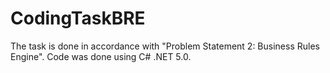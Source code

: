 ﻿# CodingTaskBRE
The task is done in accordance with "Problem Statement 2: Business Rules Engine". 
Code was done using C# .NET 5.0.
